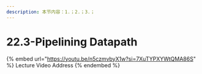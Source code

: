 ```yaml
---
description: 本节内容：1.；2.；3.；
---
```


# 22.3-Pipelining Datapath

{% embed url="https://youtu.be/n5czmvbyX1w?si=7XuTYPXYWtQMA86S" %}
Lecture Video Address
{% endembed %}
